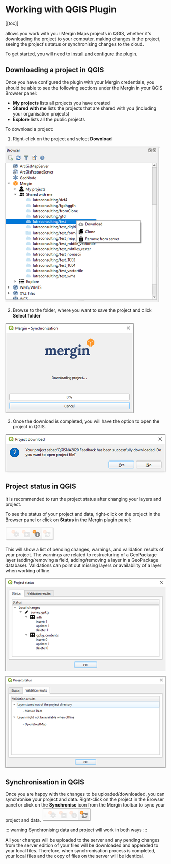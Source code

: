 # Working with QGIS Plugin
[[toc]]

<QGISPluginName /> allows you work with your Mergin Maps projects in QGIS, whether it's downloading the project to your computer, making changes in the project, seeing the project's status or synchronising changes to the cloud. 

To get started, you will need to [install and configure the plugin](../setup/install-mergin-maps-plugin-for-qgis/index.md).

## Downloading a project in QGIS

Once you have configured the plugin with your Mergin credentials, you should be able to see the following sections under the Mergin in your QGIS Browser panel:

- **My projects** lists all projects you have created
- **Shared with me** lists the projects that are shared with you (including your organisation projects)
- **Explore** lists all the public projects

To download a project:

1. Right-click on the project and select **Download**

![](./download.png)

2. Browse to the folder, where you want to save the project and click **Select folder**

![](./download-progress.png)

3. Once the download is completed, you will have the option to open the project in QGIS.

![](./download-open.png)


## Project status in QGIS

It is recommended to run the project status after changing your layers and project.

To see the status of your project and data, right-click on the project in the Browser panel or click on **Status** in the Mergin plugin panel:

![](./sync-status-toolbar.png)

This will show a list of pending changes, warnings, and validation results of your project. The warnings are related to restructuring of a GeoPackage layer (adding/removing a field, adding/removing a layer in a GeoPackage database). Validations can point out missing layers or availability of a layer when working offline.

![](./mergin_plugin_validation_1.png)

![](./mergin_plugin_validation_2.png)


## Synchronisation in QGIS

Once you are happy with the changes to be uploaded/downloaded, you can synchronise your project and data. Right-click on the project in the Browser panel or click on the **Synchronise** icon from the Mergin toolbar to sync your project and data.
![](./sync-toolbar.png)

::: warning
Synchronising data and project will work in both ways
:::

All your changes will be uploaded to the server and any pending changes from the server edition of your files will be downloaded and appended to your local files. Therefore, when synchronisation process is completed, your local files and the copy of files on the server will be identical.

